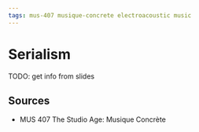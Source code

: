 ```yaml
---
tags: mus-407 musique-concrete electroacoustic music
---
```


# Serialism

TODO: get info from slides

## Sources

- MUS 407 The Studio Age: Musique Concrète
